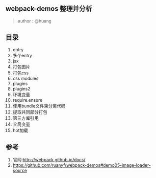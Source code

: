 ## webpack-demos 整理并分析

> author : @huang
> 
> 

## 目录
1. entry
2. 多个entry
3. jsx
4. 打包图片
5. 打包css
6. css modules
7. plugins
8. plugins2
9. 环境变量
10. require.ensure
11. 使用bundle文件束分离代码
12. 提取共同部分打包
13. 第三方库引用
14. 全局变量
15. hot加载

## 参考
1. 官网:http://webpack.github.io/docs/
2. https://github.com/ruanyf/webpack-demos#demo05-image-loader-source